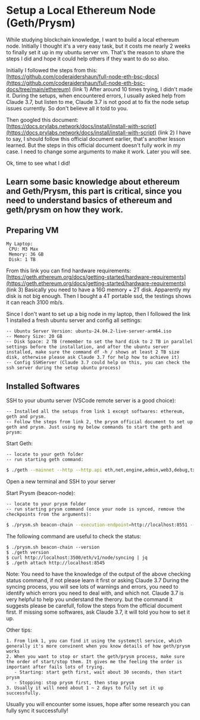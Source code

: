 # Setup a Local Ethereum Node (Geth/Prysm)

While studying blockchain knowledge, I want to build a local ethereum node. Initially I thought it's a very easy task, but it costs me nearly 2 weeks to finally set it up in my ubuntu server vm.
That's the reason to share the steps I did and hope it could help others if they want to do so also.


Initially I followed the steps from this: [https://github.com/coderaidershaun/full-node-eth-bsc-docs](https://github.com/coderaidershaun/full-node-eth-bsc-docs/tree/main/ethereum)  (link 1)
After around 10 times trying, I didn't made it. During the setups, when encountered errors, I usually asked help from Claude 3.7, but listen to me, Claude 3.7 is not good at to fix the node setup issues currently. So don't believe all it told to you.

Then googled this document: [https://docs.prylabs.network/docs/install/install-with-script](https://docs.prylabs.network/docs/install/install-with-script) (link 2)
I have to say, I should follow this official document earlier, that's another lesson learned. But the steps in this official document doesn't fully work in my case. I need to change some arguments to make it work. Later you will see.


Ok, time to see what I did!

## Learn some basic knowledge about ethereum and Geth/Prysm, this part is critical, since you need to understand basics of ethereum and geth/prysm on how they work.

## Preparing VM
```
My Laptop: 
 CPU: M3 Max
 Memory: 36 GB
 Disk: 1 TB
```

From this link you can find hardware requirements: [https://geth.ethereum.org/docs/getting-started/hardware-requirements](https://geth.ethereum.org/docs/getting-started/hardware-requirements) (link 3)
Basically you need to have a 16G memory + 2T disk. Apparently my disk is not big enough.
Then I bought a 4T portable ssd, the testings shows it can reach 3100 mb/s. 

Since I don't want to set up a big node in my laptop, then I followed the link 1 installed a fresh ubuntu server and config all settings:
```
-- Ubuntu Server Version: ubuntu-24.04.2-live-server-arm64.iso
-- Memory Size: 20 GB
-- Disk Space: 2 TB (remember to set the hard disk to 2 TB in parallel settings before the installation, and after the ubuntu server installed, make sure the command df -h / shows at least 2 TB size disk, otherwise please ask Claude 3.7 for help how to achieve it) 
-- Config SSHServer (Claude 3.7 could help on this, you can check the ssh server during the setup ubuntu process)
```
## Installed Softwares
SSH to your ubuntu server (VSCode remote server is a good choice):
```
-- Installed all the setups from link 1 except softwares: ethereum, geth and prysm.
-- Follow the steps from link 2, the prysm official document to set up geth and prysm. Just using my below commands to start the geth and prysm:
```

Start Geth:
```
-- locate to your geth folder
-- run starting geth command:
```
```bash
$ ./geth --mainnet --http --http.api eth,net,engine,admin,web3,debug,txpool --ws --ws.port 8546 --ws.api eth,net,web3,txpool,debug --authrpc.jwtsecret=/home/mich/ethereum/jwt.hex --cache=8192 --maxpeers=50
```
Open a new terminal and SSH to your server

Start Prysm (beacon-node):
```
-- locate to your prysm folder
-- run starting prysm command (once your node is synced, remove the checkpoints from the arguments):
```
```bash
$ ./prysm.sh beacon-chain --execution-endpoint=http://localhost:8551 --mainnet --jwt-secret=/home/mich/ethereum/jwt.hex --checkpoint-sync-url=https://sync-mainnet.beaconcha.in --genesis-beacon-api-url=https://sync-mainnet.beaconcha.in --p2p-max-peers=30
```

The following command are useful to check the status:
```
$ ./prysm.sh beacon-chain --version
$ ./geth version
$ curl http://localhost:3500/eth/v1/node/syncing | jq
$ ./geth attach http://localhost:8545
```
Note: You need to have the knowledge of the output of the above checking status command, if not please learn it first or asking Claude 3.7
During the syncing process, you will see lots of warnings and errors, you need to identify which errors you need to deal with, and which not.
Claude 3.7 is very helpful to help you understand the therory. but the command it suggests please be carefull, follow the steps from the official
document first.
If missing some softwares, ask Claude 3.7, it will told you how to set it up.

Other tips:
```
1. From link 1, you can find it using the systemctl service, which generally it's more convinent when you know details of how geth/prysm works
2. When you want to stop or start the geth/prysm process, make sure the order of start/stop them. It gives me the feeling the order is important after fails lots of trying.
   - Starting: start geth first, wait about 30 seconds, then start prysm
   - Stopping: stop prysm first, then stop prysm
3. Usually it will need about 1 ~ 2 days to fully set it up successfully.
```

Usually you will encounter some issues, hope after some research you can fully sync it successfully!

